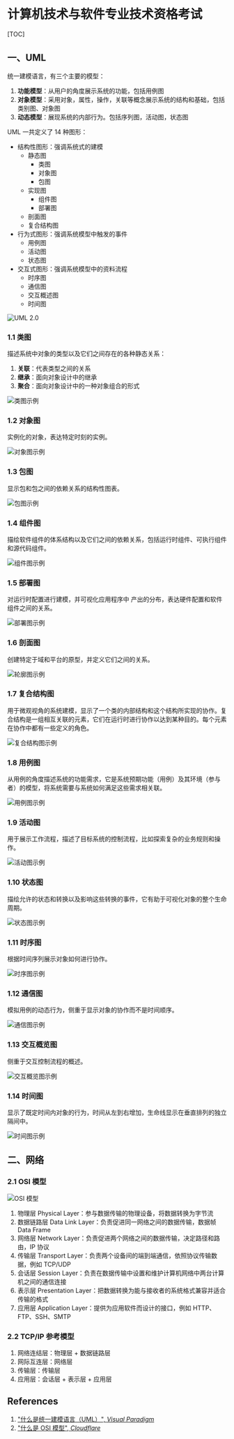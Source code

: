 # 计算机技术与软件专业技术资格考试

[TOC]

## 一、UML

统一建模语言，有三个主要的模型：

1. **功能模型**：从用户的角度展示系统的功能，包括用例图
2. **对象模型**：采用对象，属性，操作，关联等概念展示系统的结构和基础，包括类别图、对象图
3. **动态模型**：展现系统的内部行为。包括序列图，活动图，状态图

UML 一共定义了 14 种图形：

* 结构性图形：强调系统式的建模
  * 静态图
    * 类图
    * 对象图
    * 包图
  * 实现图
    * 组件图
    * 部署图
  * 剖面图
  * 复合结构图
* 行为式图形：强调系统模型中触发的事件
  * 用例图
  * 活动图
  * 状态图
* 交互式图形：强调系统模型中的资料流程
  * 时序图
  * 通信图
  * 交互概述图
  * 时间图

![UML 2.0](../images/deb272095db45685e82bb7f9ac21c170.svg)

### 1.1 类图

描述系统中对象的类型以及它们之间存在的各种静态关系：

1. **关联**：代表类型之间的关系
2. **继承**：面向对象设计中的继承
3. **聚合**：面向对象设计中的一种对象组合的形式

![类图示例](../images/3c906b8e6805c5a902d64da6e28773ab.png)

### 1.2 对象图

实例化的对象，表达特定时刻的实例。

![对象图示例](../images/a14ecb59d58aabe3c5ac3093772fad30.png)

### 1.3 包图

显示包和包之间的依赖关系的结构性图表。

![包图示例](../images/6765d10cdd0373e5303b643e989333bb.png)

### 1.4 组件图

描绘软件组件的体系结构以及它们之间的依赖关系，包括运行时组件、可执行组件和源代码组件。

![组件图示例](../images/332981e3fc56795e91b6ccc1975d34aa.png)

### 1.5 部署图

对运行时配置进行建模，并可视化应用程序中 产出的分布，表达硬件配置和软件组件之间的关系。

![部署图示例](../images/146c2194cf51c1e864399dc089562548.png)

### 1.6 剖面图

创建特定于域和平台的原型，并定义它们之间的关系。

![轮廓图示例](../images/5effa09fc63fcb9b9c08dc2da63cb7a5.png)

### 1.7 复合结构图

用于微观视角的系统建模，显示了一个类的内部结构和这个结构所实现的协作。复合结构是一组相互关联的元素，它们在运行时进行协作以达到某种目的。每个元素在协作中都有一些定义的角色。

![复合结构图示例](../images/fb2659097c4d5db83b9288d9c755774a.png)

### 1.8 用例图

从用例的角度描述系统的功能需求，它是系统预期功能（用例）及其环境（参与者）的模型，将系统需要与系统如何满足这些需求相关联。

![用例图示例](../images/d863a160202e809c70af7716d141481a.png)

### 1.9 活动图

用于展示工作流程，描述了目标系统的控制流程，比如探索复杂的业务规则和操作。

![活动图示例](../images/92e2e4e29fc9112c191435a3340f18d1.png)

### 1.10 状态图

描绘允许的状态和转换以及影响这些转换的事件，它有助于可视化对象的整个生命周期。

![状态图示例](../images/0aaa9c03861f99c1735e86b29b8c73ac.png)

### 1.11 时序图

根据时间序列展示对象如何进行协作。

![时序图示例](../images/165e586a1aed1698ae4a332122519456.png)

### 1.12 通信图

模拟用例的动态行为，侧重于显示对象的协作而不是时间顺序。

![通信图示例](../images/d287006f248f0a71ee2185794d2d370b.png)

### 1.13 交互概览图

侧重于交互控制流程的概述。

![交互概览图示例](../images/f46025b5f9c0a736616ff5bfb5c44504.png)

### 1.14 时间图

显示了既定时间内对象的行为，时间从左到右增加，生命线显示在垂直排列的独立隔间中。

![时间图示例](../images/ffca1819ada130b01a6afbb736b958f5.png)

## 二、网络

### 2.1 OSI 模型

![OSI 模型](../images/93294d26a9a39940e753e297cec30a56.svg)

1. 物理层 Physical Layer：参与数据传输的物理设备，将数据转换为字节流
2. 数据链路层 Data Link Layer：负责促进同一网络之间的数据传输，数据帧 Data Frame
3. 网络层 Network Layer：负责促进两个网络之间的数据传输，决定路径和路由，IP 协议
4. 传输层 Transport Layer：负责两个设备间的端到端通信，依照协议传输数据，例如 TCP/UDP
5. 会话层 Session Layer：负责在数据传输中设置和维护计算机网络中两台计算机之间的通信连接
6. 表示层 Presentation Layer：把数据转换为能与接收者的系统格式兼容并适合传输的格式
7. 应用层 Application Layer：提供为应用软件而设计的接口，例如 HTTP、FTP、SSH、SMTP

### 2.2 TCP/IP 参考模型

1. 网络连结层：物理层 + 数据链路层
2. 网际互连层：网络层
3. 传输层：传输层
4. 应用层：会话层 + 表示层 + 应用层

## References

1. ["什么是统一建模语言（UML）", *Visual Paradigm*](https://www.visual-paradigm.com/cn/guide/uml-unified-modeling-language/what-is-uml/)
1. ["什么是 OSI 模型", *Cloudflare*](https://www.cloudflare.com/zh-cn/learning/ddos/glossary/open-systems-interconnection-model-osi/)

